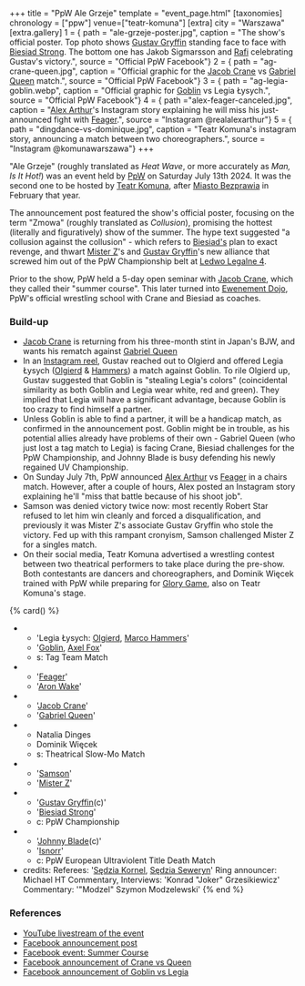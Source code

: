 +++
title = "PpW Ale Grzeje"
template = "event_page.html"
[taxonomies]
chronology = ["ppw"]
venue=["teatr-komuna"]
[extra]
city = "Warszawa"
[extra.gallery]
1 = { path = "ale-grzeje-poster.jpg", caption = "The show's official poster. Top photo shows [Gustav Gryffin](@/w/gustav-gryffin.md) standing face to face with [Biesiad Strong](@/w/biesiad.md). The bottom one has Jakob Sigmarsson and [Rafi](@/w/rafi.md) celebrating Gustav's victory.", source = "Official PpW Facebook"}
2 = { path = "ag-crane-queen.jpg", caption = "Official graphic for the [Jacob Crane](@/w/jacob-crane.md) vs [Gabriel Queen](@/w/gabriel-queen.md) match.", source = "Official PpW Facebook"}
3 = { path = "ag-legia-goblin.webp", caption = "Official graphic for [Goblin](@/w/goblin.md) vs Legia Łysych.", source = "Official PpW Facebook"}
4 = { path ="alex-feager-canceled.jpg", caption = "[Alex Arthur](@/w/alex-arthur.md)'s Instagram story explaining he will miss his just-announced fight with [Feager](@/w/feager.md).", source = "Instagram @realalexarthur"}
5 = { path = "dingdance-vs-dominique.jpg", caption = "Teatr Komuna's instagram story, announcing a match between two choreographers.", source = "Instagram @komunawarszawa"}
+++

"Ale Grzeje" (roughly translated as _Heat Wave_, or more accurately as _Man, Is It Hot!_) was an event held by [PpW](@/o/ppw.md) on Saturday July 13th 2024. It was the second one to be hosted by [Teatr Komuna](@/v/teatr-komuna.md), after [Miasto Bezprawia](@/e/ppw/2024-02-10-ppw-miasto-bezprawia.md) in February that year.

The announcement post featured the show's official poster, focusing on the term "Zmowa" (roughly translated as _Collusion_), promising the hottest (literally and figuratively) show of the summer.
The hype text suggested "a collusion against the collusion" - which refers to [Biesiad's](@/w/biesiad.md) plan to exact revenge, and thwart [Mister Z](@/w/mister-z.md)'s and [Gustav Gryffin](@/w/gustav-gryffin.md)'s new alliance that screwed him out of the PpW Championship belt at [Ledwo Legalne 4](@/e/ppw/2024-06-08-ppw-ledwo-legalne-4.md).

Prior to the show, PpW held a 5-day open seminar with [Jacob Crane](@/w/jacob-crane.md), which they called their "summer course". This later turned into [Ewenement Dojo](@/o/ewenement-dojo.md), PpW's official wrestling school with Crane and Biesiad as coaches.

### Build-up

* [Jacob Crane](@/w/jacob-crane.md) is returning from his three-month stint in Japan's BJW, and wants his rematch against [Gabriel Queen](@/w/gabriel-queen.md)
* In an [Instagram reel][reel-olgierd-gryffin], Gustav reached out to Olgierd and offered Legia Łysych ([Olgierd](@/w/olgierd.md) & [Hammers](@/w/marco-hammers.md)) a match against Goblin.
  To rile Olgierd up, Gustav suggested that Goblin is "stealing Legia's colors" (coincidental similarity as both Goblin and Legia wear white, red and green).
  They implied that Legia will have a significant advantage, because Goblin is too crazy to find himself a partner.
* Unless Goblin is able to find a partner, it will be a handicap match, as confirmed in the announcement post.
  Goblin might be in trouble, as his potential allies already have problems of their own - Gabriel Queen (who just lost a tag match to Legia) is facing Crane,
  Biesiad challenges for the PpW Championship, and Johnny Blade is busy defending his newly regained UV Championship.
* On Sunday July 7th, PpW announced [Alex Arthur](@/w/alex-arthur.md) vs [Feager](@/w/feager.md) in a chairs match. However, after a couple of hours, Alex posted an Instagram story explaining he'll "miss that battle because of his shoot job".
* Samson was denied victory twice now: most recently Robert Star refused to let him win cleanly and forced a disqualification, and previously it was Mister Z's associate Gustav Gryffin who stole the victory. Fed up with this rampant cronyism, Samson challenged Mister Z for a singles match.
* On their social media, Teatr Komuna advertised a wrestling contest between two theatrical performers to take place during the pre-show. Both contestants are dancers and choreographers, and Dominik Więcek trained with PpW while preparing for [Glory Game][glory-game], also on Teatr Komuna's stage.

{% card() %}
- - 'Legia Łysych: [Olgierd](@/w/olgierd.md), [Marco Hammers](@/w/marco-hammers.md)'
  - '[Goblin](@/w/goblin.md), [Axel Fox](@/w/axel-fox.md)'
  - s: Tag Team Match
- - '[Feager](@/w/feager.md)'
  - '[Aron Wake](@/w/aron-wake.md)'
- - '[Jacob Crane](@/w/jacob-crane.md)'
  - '[Gabriel Queen](@/w/gabriel-queen.md)'
- - Natalia Dinges
  - Dominik Więcek
  - s: Theatrical Slow-Mo Match
- - '[Samson](@/w/samson.md)'
  - '[Mister Z](@/w/mister-z.md)'
- - '[Gustav Gryffin](@/w/gustav-gryffin.md)(c)'
  - '[Biesiad Strong](@/w/biesiad.md)'
  - c: PpW Championship
- - '[Johnny Blade](@/w/johnny-blade.md)(c)'
  - '[Isnorr](@/w/isnorr.md)'
  - c: PpW European Ultraviolent Title Death Match
- credits:
    Referees: '[Sędzia Kornel](@/w/sedzia-kornel.md), [Sędzia Seweryn](@/w/sedzia-seweryn.md)'
    Ring announcer: Michael HT
    Commentary, Interviews: 'Konrad "Joker" Grzesikiewicz'
    Commentary: '"Modzel" Szymon Modzelewski'
{% end %}

### References

* [YouTube livestream of the event](https://www.youtube.com/watch?v=UEQkSKMekCs&ab_channel=PpWEwenementWrestling)
* [Facebook announcement post](https://www.facebook.com/photo/?fbid=976634991133560&set=a.499910772139320)
* [Facebook event: Summer Course](https://www.facebook.com/events/1409438239775557/?acontext=%7B%22event_action_history%22%3A%5B%5D%7D)
* [Facebook announcement of Crane vs Queen](https://www.facebook.com/OficjalnePPW/posts/pfbid0ihqTqNJFNkqXJR6xia7jrVyX78HtjWan8dvRPDa3s3aNb5xV79TKZusRbVger6bGl)
* [Facebook announcement of Goblin vs Legia](https://www.facebook.com/OficjalnePPW/posts/pfbid025CV6NVnhWE3BiijAMrECRcY6K68u2FPRhoo48M45ZH5jFpUWf2xjuoEz25nvYZrgl)

[reel-olgierd-gryffin]: https://www.instagram.com/p/C84x6jeIuFU/
[glory-game]: https://komuna.warszawa.pl/events/glory-game-rez-dominik-wiecek/
